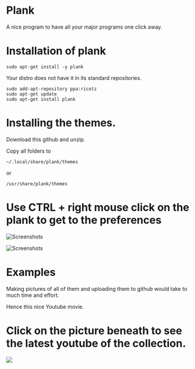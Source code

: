 # Plank 

A nice program to have all your major programs one click away.


# Installation of plank

	sudo apt-get install -y plank 

Your distro does not have it in its standard repositories.

	sudo add-apt-repository ppa:ricotz
 	sudo apt-get update
 	sudo apt-get install plank

 # Installing the themes.


 Download this github and unzip.

 Copy all folders to 

 	~/.local/share/plank/themes

 or

 	/usr/share/plank/themes


# Use CTRL + right mouse click on the plank to get to the preferences

![Screenshots]()



![Screenshots]()


# Examples

Making pictures of all of them and uploading them to github would take to much time and effort.

Hence this nice Youtube movie.

# Click on the picture beneath to see the latest youtube of the collection.

<a target="_blank" href="https://youtu.be/BuE81uFMxR8">
<img style="max-width:100%;" src="http://i.imgur.com/oBJD5AK.png">
</a> 

